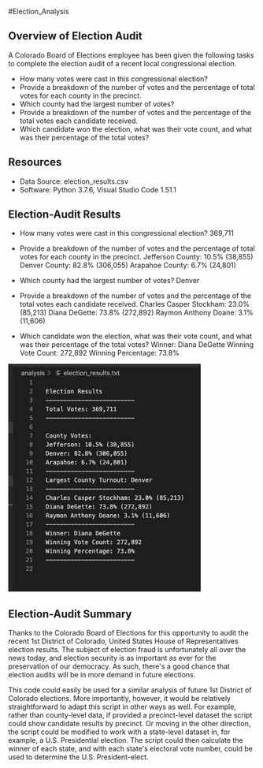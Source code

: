 #Election_Analysis 

## Overview of Election Audit
A Colorado Board of Elections employee has been given the following tasks to complete the election audit of a recent local congressional election.

* How many votes were cast in this congressional election?
* Provide a breakdown of the number of votes and the percentage of total votes for each county in the precinct.
* Which county had the largest number of votes?
* Provide a breakdown of the number of votes and the percentage of the total votes each candidate received.
* Which candidate won the election, what was their vote count, and what was their percentage of the total votes?

## Resources
* Data Source: election_results.csv
* Software: Python 3.7.6, Visual Studio Code 1.51.1

## Election-Audit Results
* How many votes were cast in this congressional election?
369,711

* Provide a breakdown of the number of votes and the percentage of total votes for each county in the precinct.
Jefferson County: 10.5% (38,855)
Denver County: 82.8% (306,055)
Arapahoe County: 6.7% (24,801)

* Which county had the largest number of votes?
Denver

* Provide a breakdown of the number of votes and the percentage of the total votes each candidate received.
Charles Casper Stockham: 23.0% (85,213)
Diana DeGette: 73.8% (272,892)
Raymon Anthony Doane: 3.1% (11,606)

* Which candidate won the election, what was their vote count, and what was their percentage of the total votes?
Winner: Diana DeGette
Winning Vote Count: 272,892
Winning Percentage: 73.8%

![Screenshot of text file](https://github.com/flowersmichael/election-analysis/blob/main/Resources/Screen%20Shot%202020-12-06%20at%209.36.21%20PM.png)


## Election-Audit Summary
Thanks to the Colorado Board of Elections for this opportunity to audit the recent 1st District of Colorado, United States House of Representatives election results. The subject of election fraud is unfortunately all over the news today, and election security is as important as ever for the preservation of our democracy. As such, there's a good chance that election audits will be in more demand in future elections.

This code could easily be used for a similar analysis of future 1st District of Colorado elections. More importantly, however, it would be relatively straightforward to adapt this script in other ways as well. For example, rather than county-level data, if provided a precinct-level dataset the script could show candidate results by precinct. Or moving in the other direction, the script could be modified to work with a state-level dataset in, for example, a U.S. Presidential election. The script could then calculate the winner of each state, and with each state's electoral vote number, could be used to determine the U.S. President-elect.
